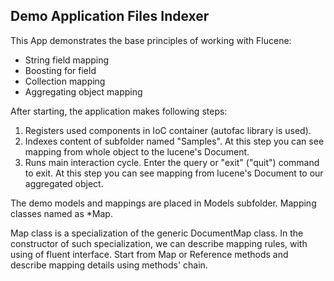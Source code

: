 ## ﻿Demo Application Files Indexer

This App demonstrates the base principles of working with Flucene:
* String field mapping
* Boosting for field
* Collection mapping
* Aggregating object mapping

After starting, the application makes following steps:

1. Registers used components in IoC container (autofac library is used).
2. Indexes content of subfolder named "Samples". At this step you can see mapping from whole object to the lucene's Document.
3. Runs main interaction cycle. Enter the query or "exit" ("quit") command to exit. At this step you can see mapping from lucene's Document to our aggregated object.

The demo models and mappings are placed in Models subfolder. Mapping
classes named as *Map.

Map class is a specialization of the generic DocumentMap class. In the
constructor of such specialization, we can describe mapping rules, with
using of fluent interface. Start from Map or Reference methods and describe
mapping details using methods' chain.
